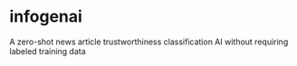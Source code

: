 # infogenai
A zero-shot news article trustworthiness classification AI without requiring labeled training data
